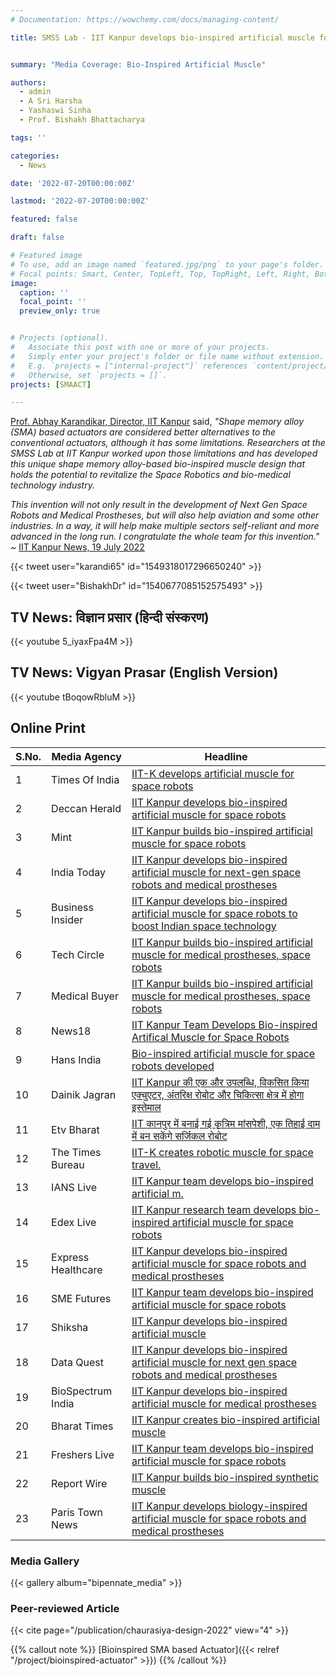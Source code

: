 ```yaml
---
# Documentation: https://wowchemy.com/docs/managing-content/

title: SMSS Lab - IIT Kanpur develops bio-inspired artificial muscle for next-gen space robots and medical prostheses


summary: "Media Coverage: Bio-Inspired Artificial Muscle"

authors: 
  - admin
  - A Sri Harsha
  - Yashaswi Sinha
  - Prof. Bishakh Bhattacharya

tags: ''

categories: 
  - News

date: '2022-07-20T00:00:00Z'

lastmod: '2022-07-20T00:00:00Z'

featured: false

draft: false

# Featured image
# To use, add an image named `featured.jpg/png` to your page's folder.
# Focal points: Smart, Center, TopLeft, Top, TopRight, Left, Right, BottomLeft, Bottom, BottomRight.
image:
  caption: ''
  focal_point: ''
  preview_only: true


# Projects (optional).
#   Associate this post with one or more of your projects.
#   Simply enter your project's folder or file name without extension.
#   E.g. `projects = ["internal-project"]` references `content/project/deep-learning/index.md`.
#   Otherwise, set `projects = []`.
projects: [SMAACT]

---
```


[Prof. Abhay Karandikar, Director, IIT Kanpur](https://www.linkedin.com/posts/karandi65_design-and-development-of-non-magnetic-hierarchical-activity-6955081783759507457-g33h?utm_source=linkedin_share&utm_medium=member_desktop_web) said, _"Shape memory alloy (SMA) based actuators are considered better alternatives to the conventional actuators, although it has some limitations. Researchers at the SMSS Lab at IIT Kanpur worked upon those limitations and has developed this unique shape memory alloy-based bio-inspired muscle design that holds the potential to revitalize the Space Robotics and bio-medical technology industry._

_This invention will not only result in the development of Next Gen Space Robots and Medical Prostheses, but will also help aviation and some other industries. In a way, it will help make multiple sectors self-reliant and more advanced in the long run. I congratulate the whole team for this invention."_ ~ [IIT Kanpur News, 19 July 2022](https://www.iitk.ac.in/new/bio-inspired-artificial-muscle-developed-at-smss-lab)

{{< tweet user="karandi65" id="1549318017296650240" >}}

{{< tweet user="BishakhDr" id="1540677085152575493" >}}

## TV News: विज्ञान प्रसार (हिन्दी संस्करण)
{{< youtube 5_iyaxFpa4M >}}

## TV News: Vigyan Prasar (English Version)
{{< youtube tBoqowRbluM >}}


## Online Print
| S.No. | Media Agency | Headline |
| -----| ------|-------------------|
|1|Times Of India|[IIT-K develops artificial muscle for space robots](https://timesofindia.indiatimes.com/city/kanpur/iit-k-develops-artificial-muscle-for-space-robots/articleshow/92991060.cms)|
|2|Deccan Herald|[IIT Kanpur develops bio-inspired artificial muscle for space robots](https://www.deccanherald.com/national/iit-kanpur-develops-bio-inspired-artificial-muscle-for-space-robots-1128079.html)|
|3|Mint|[IIT Kanpur builds bio-inspired artificial muscle for space robots ](https://www.livemint.com/technology/tech-news/iit-kanpur-builds-bio-inspired-artificial-muscle-11658218596304.html)|
|4|India Today|[IIT Kanpur develops bio-inspired artificial muscle for next-gen space robots and medical prostheses](https://www.indiatoday.in/education-today/news/story/iit-kanpur-develops-bio-inspired-artificial-muscle-for-next-gen-space-robots-and-medical-prostheses-1977443-2022-07-19)|
|5|Business Insider|[IIT Kanpur develops bio-inspired artificial muscle for space robots to boost Indian space technology](https://www.businessinsider.in/science/news/iit-kanpur-researchers-develop-bio-inspired-artificial-muscle-for-next-gen-space-robots/articleshow/92976648.cms)|
|6|Tech Circle|[IIT Kanpur builds bio-inspired artificial muscle for medical prostheses, space robots](https://www.techcircle.in/2022/07/19/iit-kanpur-builds-bio-inspired-artificial-muscle-for-medical-prostheses-space-robots)|
|7|Medical Buyer|[IIT Kanpur builds bio-inspired artificial muscle for medical prostheses, space robots](https://www.medicalbuyer.co.in/iit-k-builds-bio-inspired-artificial-muscle-for-medical-prostheses/)|
|8|News18|[IIT Kanpur Team Develops Bio-inspired Artifical Muscle for Space Robots](https://www.news18.com/news/buzz/iit-kanpur-team-develops-bio-inspired-artifical-muscle-for-space-robots-5588221.html)|
|9|Hans India|[Bio-inspired artificial muscle for space robots developed](https://www.thehansindia.com/hans/young-hans/bio-inspired-artificial-muscle-for-space-robots-developed-754209)|
|10|Dainik Jagran|[IIT Kanpur की एक और उपलब्धि, विकसित किया एक्चुएटर, अंतरिक्ष रोबोट और चिकित्सा क्षेत्र में होगा इस्तेमाल](https://www.jagran.com/uttar-pradesh/kanpur-city-iit-kanpur-scientists-developed-artificial-muscle-actuator-and-it-will-be-used-in-space-robot-and-medical-field-jagran-special-22907665.html)|
|11|Etv Bharat|[IIT कानपुर में बनाई गई कृत्रिम मांसपेशी, एक तिहाई दाम में बन सकेंगे सर्जिकल रोबोट](https://www.etvbharat.com/hindi/uttar-pradesh/state/kanpur/artificial-muscle-made-in-iit-kanpur/up20220720094405803803739)|
|12|The Times Bureau|[IIT-K creates robotic muscle for space travel.](https://thetimesbureau.com/iit-k-creates-robotic-muscle-for-space-travel-202207/)|
|13|IANS Live|[IIT Kanpur team develops bio-inspired artificial m. ](https://ianslive.in/news/iit_kanpur_team_develops_bio_inspired_artificial_muscle_for_space_robots-887994/SCIENCE-AND-TECHNOLOGY/36)|
|14|Edex Live|[IIT Kanpur research team develops bio-inspired artificial muscle for space robots](https://www.edexlive.com/news/2022/jul/19/iit-kanpur-researchteam-develops-bio-inspired-artificial-muscle-for-space-robots-30012.html)|
|15|Express Healthcare|[IIT Kanpur develops bio-inspired artificial muscle for space robots and medical prostheses](https://www.expresshealthcare.in/news/iit-kanpur-develops-bio-inspired-artificial-muscle-for-space-robots-and-medical-prostheses/435732/)|
|16|SME Futures|[IIT Kanpur team develops bio-inspired artificial muscle for space robots](https://smefutures.com/iit-kanpur-team-develops-bio-inspired-artificial-muscle-for-space-robots/)|
|17|Shiksha|[IIT Kanpur develops bio-inspired artificial muscle](https://www.shiksha.com/news/iit-kanpur-develops-bio-inspired-artificial-muscle-blogId-97305)|
|18|Data Quest|[IIT Kanpur develops bio-inspired artificial muscle for next gen space robots and medical prostheses](https://www.dqindia.com/iit-kanpur-develops-bio-inspired-artificial-muscle-for-next-gen-space-robots-and-medical-prostheses/)|
|19|BioSpectrum India|[IIT Kanpur develops bio-inspired artificial muscle for medical prostheses](https://www.biospectrumindia.com/news/58/21655/iit-kanpur-develops-bio-inspired-artificial-muscle-for-medical-prostheses.html)|
|20|Bharat Times|[IIT Kanpur creates bio-inspired artificial muscle](https://news.bharattimes.co.in/iit-kanpur-creates-bio-inspired-artificial-muscle/)|
|21|Freshers Live|[IIT Kanpur team develops bio-inspired artificial muscle for space robots](https://latestnews.fresherslive.com/articles/iit-kanpur-team-develops-bio-inspired-artificial-muscle-for-space-robots-983901)|
|22|Report Wire|[IIT Kanpur builds bio-inspired synthetic muscle](https://www.reportwire.in/iit-kanpur-builds-bio-inspired-artificial-muscle/)|
|23|Paris Town News|[IIT Kanpur develops biology-inspired artificial muscle for space robots and medical prostheses](https://paristownnews.com/iit-kanpur-develops-biology-inspired-artificial-muscle-for-space-robots-and-medical-prostheses/26993/)|



### Media Gallery
{{< gallery album="bipennate_media" >}}

### Peer-reviewed Article

{{< cite page="/publication/chaurasiya-design-2022" view="4" >}}

{{% callout note %}}
[Bioinspired SMA based Actuator]({{< relref "/project/bioinspired-actuator" >}})
{{% /callout %}}
